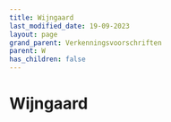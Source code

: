 ```yaml
---
title: Wijngaard
last_modified_date: 19-09-2023
layout: page
grand_parent: Verkenningsvoorschriften
parent: W
has_children: false
---
```


Wijngaard
=========

